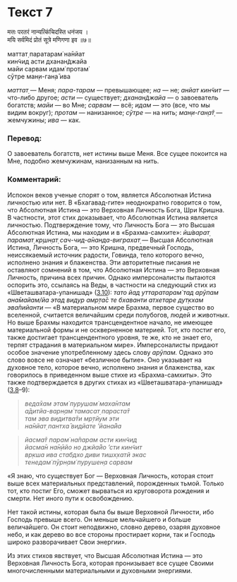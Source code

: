 # Текст 7

मत्तः परतरं नान्यत्किंचिदस्ति धनंजय ।  
मयि सर्वमिदं प्रोतं सूत्रे मणिगणा इव ॥७॥

маттат̣ паратарам̇ на̄нйат  
кин̃чид асти дханан̃джайа  
майи сарвам идам̇ протам̇  
сӯтре ман̣и-ган̣а̄ ива

_маттат̣_ — Меня; _пара-тарам_ — превышающее; _на_ — не; _анйат кин̃чит_ — что-либо другое; _асти_ — существует; _дханан̃джайа_ — о завоеватель богатств; _майи_ — во Мне; _сарвам_ — всё; _идам_ — это (все, что мы видим вокруг); _протам_ — нанизанное; _сӯтре_ — на нить; _ман̣и-ган̣а̄т̣_ — жемчужины; _ива_ — как.

### Перевод:

О завоеватель богатств, нет истины выше Меня. Все сущее покоится на Мне, подобно жемчужинам, нанизанным на нить.

### Комментарий:

Испокон веков ученые спорят о том, является Абсолютная Истина личностью или нет. В «Бхагавад-гите» неоднократно говорится о том, что Абсолютная Истина — это Верховная Личность Бога, Шри Кришна. В частности, этот стих доказывает, что Абсолютная Истина является личностью. Подтверждение тому, что Личность Бога — это Высшая Абсолютная Истина, мы находим и в «Брахма-самхите»: _ӣш́варат̣ парамат̣ кр̣шн̣ат̣ сач-чид-а̄нанда-виграхат̣_ — Высшая Абсолютная Истина, Личность Бога, — это Кришна, предвечный Господь, неиссякаемый источник радости, Говинда, тело которого вечно, исполнено знания и блаженства. Эти авторитетные писания не оставляют сомнений в том, что Абсолютная Истина — это Верховная Личность, причина всех причин. Однако имперсоналисты пытаются оспорить это, ссылаясь на Веды, в частности на следующий стих из «Шветашватара-упанишад» ([3.10](#)): _тато йад уттаратарам̇ тад арӯпам ана̄майам/йа этад видур амр̣та̄с те бхаванти атхетаре дут̣кхам эва̄пийанти_ — «В материальном мире Брахма, первое существо во вселенной, считается величайшим среди полубогов, людей и животных. Но выше Брахмы находится трансцендентное начало, не имеющее материальной формы и не оскверненное материей. Тот, кто постиг его, также достигает трансцендентного уровня, те же, кто не знает его, терпят страдания в материальном мире». Имперсоналисты придают особое значение употребленному здесь слову _арӯпам._ Однако это слово вовсе не означает «безличное бытие». Оно указывает на духовное тело, которое вечно, исполнено знания и блаженства, как говорилось в приведенном выше стихе из «Брахма-самхиты». Это также подтверждается в других стихах из «Шветашватара-упанишад» ([3.8](#)–9):

> _веда̄хам этам̇ пурушам̇ маха̄нтам  
> а̄дитйа-варн̣ам̇ тамасат̣ параста̄т  
> там эва видитва̄ти мр̣тйум эти  
> на̄нйат̣ пантха̄ видйате ’йана̄йа_

> _йасма̄т парам̇ на̄парам асти кин̃чид  
> йасма̄н на̄н̣ӣйо но джйа̄йо ’сти кин̃чит  
> вр̣кша ива стабдхо диви тишх̣хатй экас  
> тенедам̇ пӯрн̣ам̇ пурушен̣а сарвам_

«Я знаю, что существует Бог — Верховная Личность, которая стоит выше всех материальных представлений, порожденных тьмой. Только тот, кто постиг Его, сможет вырваться из круговорота рождения и смерти. Нет иного пути к освобождению.

Нет такой истины, которая была бы выше Верховной Личности, ибо Господь превыше всего. Он меньше мельчайшего и больше величайшего. Он стоит неподвижно, словно дерево, озаряя духовное небо, и как дерево во все стороны простирает корни, так и Господь широко разворачивает Свои энергии».

Из этих стихов явствует, что Высшая Абсолютная Истина — это Верховная Личность Бога, которая пронизывает все сущее Своими многочисленными материальными и духовными энергиями.